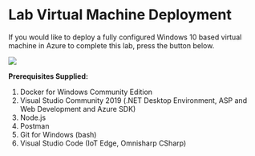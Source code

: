 # Lab Virtual Machine Deployment
If you would like to deploy a fully configured Windows 10 based virtual machine in Azure to complete this lab, press the button below.

<a href="https://portal.azure.com/#create/Microsoft.Template/uri/https%3A%2F%2Fraw.githubusercontent.com%2Fmicrosoft%2FMCW-IoT-and-the-Smart-City%2Fmaster%2FHands-on%2520lab%2FLab-files%2FLabVM%2Fazure-deploy.json" target="_blank">
    <img src="http://azuredeploy.net/deploybutton.png"/>
</a>

**Prerequisites Supplied:**

1. Docker for Windows Community Edition
1. Visual Studio Community 2019 (.NET Desktop Environment, ASP and Web Development and Azure SDK)
1. Node.js
1. Postman
1. Git for Windows (bash)
1. Visual Studio Code (IoT Edge, Omnisharp CSharp)